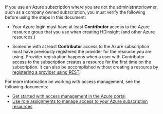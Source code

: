 If you use an Azure subscription where you are not the administrator/owner, such as a company owned subscription, you must verify the following before using the steps in this document:

* Your Azure login must have at least __Contributor__ access to the Azure resource group that you use when creating HDInsight (and other Azure resources.)

* Someone with at least __Contributor__ access to the Azure subscription must have previously registered the provider for the resource you are using. Provider registration happens when a user with Contributor access to the subscription creates a resource for the first time on the subscription. It can also be accomplished without creating a resource by [registering a provider using REST](https://msdn.microsoft.com/zh-cn/library/azure/dn790548.aspx).

For more information on working with access management, see the following documents:

* [Get started with access management in the Azure portal](/documentation/articles/role-based-access-control-what-is/)
* [Use role assignments to manage access to your Azure subscription resources](/documentation/articles/role-based-access-control-configure/)
